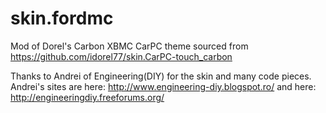 skin.fordmc
================

Mod of Dorel's Carbon XBMC CarPC theme sourced from https://github.com/idorel77/skin.CarPC-touch_carbon

Thanks to Andrei of Engineering(DIY) for the skin and many code pieces.
Andrei's sites are here: http://www.engineering-diy.blogspot.ro/ and here: http://engineeringdiy.freeforums.org/

